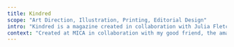 ```yaml
---
title: Kindred
scope: "Art Direction, Illustration, Printing, Editorial Design"
intro: "Kindred is a magazine created in collaboration with Julia Fletcher that explores the intersection of design, illustration, and photo, and the ways one can translate between these three distinct specializations. Documentation courtesy of Julia."
context: "Created at MICA in collaboration with my good friend, the amazing photographer <a href=\"http://www.juliafletcherphoto.com/\">Julia Fletcher</a>."
---
```

